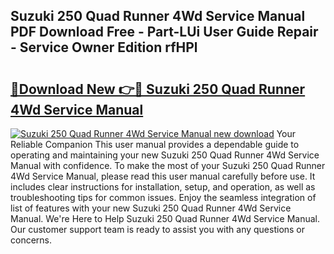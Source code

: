 ## Suzuki 250 Quad Runner 4Wd Service Manual PDF Download Free - Part-LUi User Guide Repair - Service Owner Edition rfHPl

# <h2><a href="http://bc78957.oget.top/?id=Suzuki+250+Quad+Runner+4Wd+Service+Manual">🔗Download New 👉🔴 Suzuki 250 Quad Runner 4Wd Service Manual</a></h2>

[![Suzuki 250 Quad Runner 4Wd Service Manual new download](https://i.imgur.com/5g1atiW.png)](http://bc78957.oget.top/?id=Suzuki+250+Quad+Runner+4Wd+Service+Manual)
Your Reliable Companion This user manual provides a dependable guide to operating and maintaining your new Suzuki 250 Quad Runner 4Wd Service Manual with confidence. To make the most of your Suzuki 250 Quad Runner 4Wd Service Manual, please read this user manual carefully before use. It includes clear instructions for installation, setup, and operation, as well as troubleshooting tips for common issues. Enjoy the seamless integration of list of features with your new Suzuki 250 Quad Runner 4Wd Service Manual. We're Here to Help Suzuki 250 Quad Runner 4Wd Service Manual. Our customer support team is ready to assist you with any questions or concerns.
